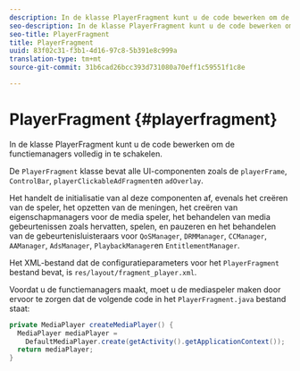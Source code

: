 ```yaml
---
description: In de klasse PlayerFragment kunt u de code bewerken om de functiemanagers volledig in te schakelen.
seo-description: In de klasse PlayerFragment kunt u de code bewerken om de functiemanagers volledig in te schakelen.
seo-title: PlayerFragment
title: PlayerFragment
uuid: 83f02c31-f3b1-4d16-97c8-5b391e8c999a
translation-type: tm+mt
source-git-commit: 31b6cad26bcc393d731080a70eff1c59551f1c8e

---
```



# PlayerFragment {#playerfragment}

In de klasse PlayerFragment kunt u de code bewerken om de functiemanagers volledig in te schakelen.

De `PlayerFragment` klasse bevat alle UI-componenten zoals de `playerFrame`, `ControlBar`, `playerClickableAdFragment`en `adOverlay`.

Het handelt de initialisatie van al deze componenten af, evenals het creëren van de speler, het opzetten van de meningen, het creëren van eigenschapmanagers voor de media speler, het behandelen van media gebeurtenissen zoals hervatten, spelen, en pauzeren en het behandelen van de gebeurtenisluisteraars voor `QoSManager`, `DRMManager`, `CCManager`, `AAManager`, `AdsManager`, `PlaybackManager`en `EntitlementManager`.

Het XML-bestand dat de configuratieparameters voor het `PlayerFragment` bestand bevat, is `res/layout/fragment_player.xml`.

Voordat u de functiemanagers maakt, moet u de mediaspeler maken door ervoor te zorgen dat de volgende code in het `PlayerFragment.java` bestand staat:

```java
private MediaPlayer createMediaPlayer() { 
  MediaPlayer mediaPlayer =  
    DefaultMediaPlayer.create(getActivity().getApplicationContext()); 
  return mediaPlayer; 
}
```
